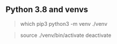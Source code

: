 ## Python 3.8 and venvs

> which pip3
> python3 -m venv ./venv

> source ./venv/bin/activate
> deactivate